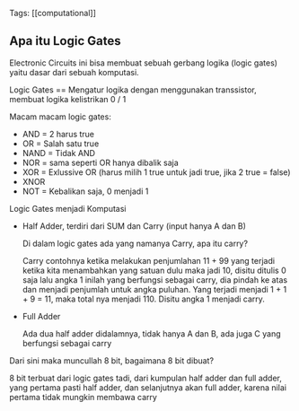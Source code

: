 Tags: [[computational]]

## Apa itu Logic Gates
Electronic Circuits ini bisa membuat sebuah gerbang logika (logic gates) yaitu dasar dari sebuah komputasi.

Logic Gates == Mengatur logika dengan menggunakan transsistor, membuat logika kelistrikan 0 / 1

Macam macam logic gates:

- AND = 2 harus true
- OR = Salah satu true
- NAND = Tidak AND
- NOR = sama seperti OR hanya dibalik saja
- XOR = Exlussive OR (harus milih 1 true untuk jadi true, jika 2 true = false)
- XNOR
- NOT = Kebalikan saja, 0 menjadi 1

Logic Gates menjadi Komputasi

- Half Adder, terdiri dari SUM dan Carry (input hanya A dan B)
    
    Di dalam logic gates ada yang namanya Carry, apa itu carry?
    
    Carry contohnya ketika melakukan penjumlahan 11 + 99 yang terjadi ketika kita menambahkan yang satuan dulu maka jadi 10, disitu ditulis 0 saja lalu angka 1 inilah yang berfungsi sebagai carry, dia pindah ke atas dan menjadi penjumlah untuk angka puluhan. Yang terjadi menjadi 1 + 1 + 9 = 11, maka total nya menjadi 110. Disitu angka 1 menjadi carry.
    
- Full Adder
    
    Ada dua half adder didalamnya, tidak hanya A dan B, ada juga C yang berfungsi sebagai carry
    

Dari sini maka muncullah 8 bit, bagaimana 8 bit dibuat?

8 bit terbuat dari logic gates tadi, dari kumpulan half adder dan full adder, yang pertama pasti half adder, dan selanjutnya akan full adder, karena nilai pertama tidak mungkin membawa carry
